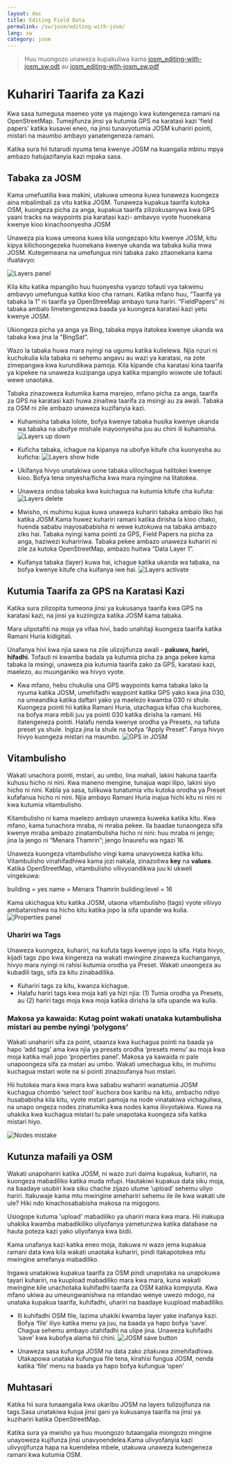 ```yaml
---
layout: doc
title: Editing Field Data
permalink: /sw/josm/editing-with-josm/
lang: sw
category: josm
---
```


> Huu muongozo unaweza kupakuliwa kama  [josm_editing-with-josm_sw.odt](/files/josm_editing-with-josm_sw.odt) au [josm_editing-with-josm_sw.pdf](/files/josm_editing-with-josm_sw.pdf)  

Kuhariri Taarifa za Kazi
==================
Kwa sasa tumegusa maeneo yote ya majengo kwa kutengeneza ramani na OpenStreetMap. Tumejifunza jinsi ya kutumia GPS na karatasi kazi 'field papers' katika kusavei eneo, na jinsi tunavyotumia JOSM kuhariri pointi, mistari na maumbo ambayo yanatengeneza ramani.

Katika sura hii tutarudi nyuma tena kwenye JOSM na kuangalia mbinu mpya ambazo hatujazifanyia kazi mpaka sasa.

Tabaka za JOSM 
-----------

Kama umefuatilia kwa makini, utakuwa umeona kuwa tunaweza kuongeza aina mbalimbali za vitu katika JOSM. Tunaweza kupakua taarifa kutoka OSM, kuongeza picha za anga, kupakua taarifa zilizokusanywa kwa GPS yaani tracks na waypoints pia karatasi kazi- ambavyo vyote huonekana kwenye kioo kinachoonyesha JOSM

Unaweza pia kuwa umeona kuwa kila uongezapo kitu kwenye JOSM, kitu kipya kilichoongezeka huonekana kwenye ukanda wa tabaka kulia mwa JOSM. Kutegemeana na umefungua nini tabaka zako zitaonekana kama ifuatavyo: 

![Layers panel][]

Kila kitu katika mpangilio huu huonyesha vyanzo tofauti vya takwimu ambavyo umefungua katika kioo cha ramani. Katika mfano huu, “Taarifa ya tabaka la 1” ni taarifa ya OpenStreeMap ambayo tuna hariri. “FieldPapers” ni tabaka ambalo limetengenezwa baada ya kuongeza karatasi kazi yetu kwenye JOSM.

Ukiongeza picha ya anga ya Bing, tabaka mpya itatokea kwenye ukanda wa tabaka kwa jina la “BingSat”.

Wazo la tabaka huwa mara nyingi na ugumu katika kulielewa. Njia nzuri ni kuchukulia kila tabaka ni sehemu angavu au wazi ya karatasi, na zote zimepangwa kwa kurundikwa pamoja. Kila kipande cha karatasi kina taarifa ya kipekee na unaweza kuzipanga upya katika mpangilo wowote ule tofauti wewe unaotaka.

Tabaka zinazoweza kutumika kama marejeo, mfano picha za anga, taarifa za GPS na karatasi kazi huwa zinaitwa taarifa za msingi au za awali. Tabaka za OSM ni zile ambazo unaweza kuzifanyia kazi. 

- Kuhamisha tabaka lolote, bofya kwenye tabaka husika kwenye ukanda wa tabaka na ubofye mishale inayoonyesha juu au chini      ili kuhamisha.
![Layers up down][]

- Kuficha tabaka, ichague na kipanya na ubofye kitufe cha kuonyesha au kuficha:
![Layers show hide][]

- Ukifanya hivyo unatakiwa uone tabaka ulilochagua halitokei kwenye kioo. Bofya tena onyesha/ficha kwa mara nyingine na        litatokea.

- Unaweza ondoa tabaka kwa kuichagua na kutumia kitufe cha kufuta:
![Layers delete][]

- Mwisho, ni muhimu kujua kuwa unaweza kuhariri tabaka ambalo liko hai katika JOSM.Kama huwez kuhariri ramani katika dirisha   la kioo chako, huenda sababu inayosababisha ni wewe kutokuwa na tabaka ambazo ziko hai. Tabaka nyingi kama pointi za GPS,    Field Papers na picha za anga, haziwezi kuhaririwa. Tabaka pekee ambazo unaweza kuhariri ni zile za kutoka OpenStreetMap,    ambazo huitwa “Data Layer 1”.

- Kuifanya tabaka (layer) kuwa hai, ichague katika ukanda wa tabaka, na bofya kwenye kitufe cha kuifanya iwe hai.
![Layers activate][]

Kutumia Taarifa za GPS na Karatasi  Kazi
-------------------------------
Katika sura zilizopita tumeona jinsi ya kukusanya taarifa kwa GPS na karatasi kazi, na jinsi ya kuziingiza katika JOSM kama tabaka.

Mara ulipotafiti na moja ya vifaa hivi, bado unahitaji kuongeza taarifa katika Ramani Huria kidigitali.

Unafanya hivi kwa njia sawa na zile ulizojifunza awali - **pakuwa, hariri, hifadhi**. Tofauti ni kwamba badala ya kutumia picha za anga pekee kama tabaka la msingi, unaweza pia kutumia taarifa zako za GPS, karatasi kazi, maelezo, au muunganiko wa hivyo vyote.

- Kwa mfano, hebu chukulia una GPS waypoints kama tabaka lako la nyuma katika JOSM, umehifadhi waypoint katika GPS yako kwa   jina 030, na umeandika katika daftari yako ya maelezo kwamba 030 ni shule. Kuongeza pointi hii katika Ramani Huria,          utachagua kifaa cha kuchorea, na bofya mara mbili juu ya pointi 030 katika dirisha la ramani. Hii itatengeneza pointi.       Halafu nenda kwenye orodha ya Presets, na tafuta preset ya shule. Ingiza jina la shule na bofya “Apply Preset”. Fanya hivyo  hivyo kuongeza mistari na maumbo. 
![GPS in JOSM][]

Vitambulisho
----
Wakati unachora pointi, mstari, au umbo, lina mahali, lakini hakuna taarifa kuhusu hicho ni nini. Kwa maneno mengine, tunajua wapi ilipo, lakini siyo hicho ni nini. Kabla ya sasa, tulikuwa tunatumia vitu kutoka orodha ya Preset kufafanua hicho ni nini. Njia ambayo Ramani Huria inajua hichi kitu ni nini ni kwa kutumia vitambulisho.

Kitambulisho ni kama maelezo ambayo unaweza kuweka katika kitu. Kwa mfano, kama tunachora mraba, ni mraba pekee. Ila baadae tunaongeza sifa kwenye mraba ambazo zinatambulisha hicho ni nini: huu mraba ni jengo; jina la jengo ni  “Menara Thamrin”; jengo linaurefu wa ngazi 16.

Unaweza kuongeza vitambulisho vingi kama unavyoweza katika kitu. Vitambulisho vinahifadhiwa kama jozi nakala, zinazoitwa **key** na **values**. Katika OpenStreetMap, vitambulisho vilivyoandikwa juu ki ukweli vingekuwa: 

building = yes
name = Menara Thamrin
building:level = 16

Kama ukichagua kitu katika JOSM, utaona vitambulisho (tags) vyote vilivyo ambatanishwa na hicho kitu katika jopo la sifa upande wa kulia.
![Properties panel][]

### Uhariri wa Tags

Unaweza kuongeza, kuhariri, na kufuta tags kwenye jopo la sifa. Hata hivyo, kijadi tags zipo kwa kingereza na wakati mwingine zinaweza kuchanganya, hivyo mara nyingi ni rahisi kutumia orodha ya Preset. Wakati unaongeza au kubadili tags, sifa za kitu zinabadilika.

- Kuhariri tags za kitu, kwanza kichague.
- Halafu hariri tags kwa moja kati ya hizi njia: (1) Tumia orodha ya Presets, au (2) hariri tags moja kwa moja katika dirisha   la sifa upande wa kulia.

### Makosa ya kawaida: Kutag point wakati unataka kutambulisha mistari au pembe nyingi ‘polygons’

Wakati unahariri sifa za point, utaanza kwa kuchagua pointi na baada ya hapo  ‘add tags’ ama kwa njia ya  presets orodha ‘presets menu’ au moja kwa moja katika mali jopo ‘properties panel’. Makosa ya kawaida ni pale unapoongeza sifa za mstari au umbo. Wakati umechagua kitu, in muhimu kuchagua mstari wote na si pointi zinazoufanya huo mstari.

Hii hutokea mara kwa mara kwa sababu wahariri wanatumia JOSM kuchagua chombo ‘select tool’ kuchora box karibu na kitu, ambacho ndiyo husababisha  kila kitu, vyote mstari pamoja na  node vinatakiwa vichaguliwa, na unapo ongeza nodes zinatumika kwa nodes kama ilivyotakiwa. Kuwa na uhakika kwa kuchagua mistari tu pale unapotaka kuongeza sifa katika mistari hiyo.


![Nodes mistake][]

Kutunza mafaili ya OSM
----------------

Wakati unapohariri katika JOSM, ni wazo zuri daima kupakua, kuhariri, na kuongeza mabadiliko katika muda  mfupi. Hautakiwi kupakua data siku moja, na baadaye usubiri kwa siku chache zijazo utume ‘upload’  sehemu uliyo hariri. Itakuwaje kama mtu mwingine amehariri sehemu ile ile kwa wakati ule ule? Hiki ndo kinachosababisha makosa na migogoro.

Usiogope kutuma 'upload' mabadiliko ya uhariri mara kwa mara. Hii inakupa uhakika kwamba mabadikiliko uliyofanya yametunzwa katika database na hauta poteza kazi yako uliyofanya kwa bidii.

Kama unafanya kazi katika eneo moja, itakuwa ni wazo jema kupakua  ramani data kwa kila wakati unaotaka kuhariri, pindi itakapotokea mtu mwingine amefanya mabadiliko.

Ingawa unatakiwa kupakua taarifa za OSM pindi unapotaka na unapokuwa tayari kuhariri, na kuupload mabadiliko mara kwa mara, kuna wakati mwingine kile unachotaka kuhifadhi taarifa za OSM katika kompyuta. Kwa mfano ukiwa au umeungwanishwa na mtandao wenye uwezo mdogo, na unataka kupakua taarifa, kuhifadhi, uhariri na baadaye kuupload mabadiliko.

- Ili kuhifadhi OSM file, lazima uhakiki kwamba layer yake inafanya kazi. Bofya ‘file’ iliyo katika menu ya juu, na baada      ya hapo bofya ‘save’. Chagua sehemu ambayo utahifadhi na ulipe jina. Unaweza kuhifadhi ‘save’ kwa kubofya alama hii chini.
![JOSM save button][]

- Unaweza sasa kufunga JOSM na data zako zitakuwa zimehifadhiwa. Utakapowa unataka kufungua file tena, kirahisi fungua JOSM,   nenda katika ‘file’ menu na baada ya hapo bofya kufungua ‘open’


Muhtasari
-------
Katika hii sura tunaangalia kwa ukaribu JOSM na layers tulizojifunza na tags.Sasa unatakiwa kujua jinsi gani ya kukusanya taarifa na jinsi ya kuzihariri katika OpenStreetMap. 

Katika sura ya mwisho ya huu muongozo tutaangalia miongozo mingine unayoweza kujifunza jinsi unavyoendelea.Kama ulivyofanyia kazi ulivyojifunza hapa na kuendelea mbele, utakuwa unaweza kutengeneza ramani kwa kutumia OSM.


[Layers panel]: /images/josm/josm_layers-panel.png
[Layers up down]: /images/josm/josm_layers-panel-up-down.png
[Layers show hide]: /images/josm/josm_layers-panel-show-hide.png
[Layers delete]: /images/josm/josm_layers-panel-delete.png
[Layers activate]: /images/josm/josm_layers-panel-activate.png
[GPS in JOSM]: /images/josm/josm_gps-layer.png
[Properties panel]: /images/josm/josm_properties-panel.png
[Nodes mistake]: /images/josm/josm_nodes-selected-mistake.png
[JOSM save button]: /images/josm/josm_save-button.png
